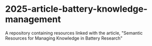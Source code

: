 # 2025-article-battery-knowledge-management
A repository containing resources linked with the article, "Semantic Resources for Managing Knowledge in Battery Research"
